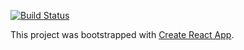 [![Build Status](https://travis-ci.org/txiverke/blog.svg?branch=master)](https://travis-ci.org/txiverke/blog)

This project was bootstrapped with [Create React App](https://github.com/facebookincubator/create-react-app).
